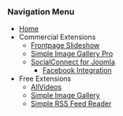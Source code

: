 ### Navigation Menu

* [Home](pages/index.md)
* Commercial Extensions
    * [Frontpage Slideshow](pages/fpss.md)
    * [Simple Image Gallery Pro](pages/sigpro.md)
    * [SocialConnect for Joomla](pages/socialconnect.md)
    	* [Facebook Integration](pages/socialconnect/facebook.md)
* Free Extensions
    * [AllVideos](pages/allvideos.md)
    * [Simple Image Gallery](pages/sig.md)
    * [Simple RSS Feed Reader](pages/srfr.md)
